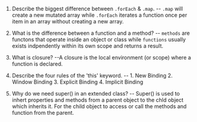 
1. Describe the biggest difference between `.forEach` & `.map`.
-- `.map` will create a new mutated array while `.forEach` iterates a function once per item in an array without creating a new array.

2. What is the difference between a function and a method?
-- `methods` are functons that operate inside an object or class while `functions` usually exists indpendently within its own scope and returns a result.

3. What is closure?
--A closure is the local environment (or scope) where a function is declared.

4. Describe the four rules of the 'this' keyword.
--  1. New Binding
    2. Window Binding
    3. Explicit Binding
    4. Implicit Binding

5. Why do we need super() in an extended class?
-- Super() is used to inhert properties and methods from a parent object to the chld object which inherits it. For the child object to access or call the methods and function from the parent.